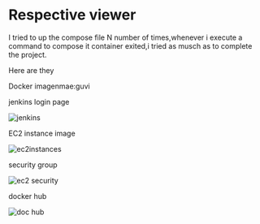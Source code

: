 # Respective viewer

I tried to up the compose file N number of times,whenever i execute a command to compose it container exited,i tried as musch as to complete the project.

Here are they

Docker imagenmae:guvi

jenkins login page

![jenkins](https://user-images.githubusercontent.com/108625253/214027009-6220ab3b-ac4c-4128-9c59-9ed63a277a18.png)

EC2 instance image

![ec2instances](https://user-images.githubusercontent.com/108625253/214028701-da9e15cb-27a3-45ad-8a5d-cb62b114717b.png)


security group

![ec2 security ](https://user-images.githubusercontent.com/108625253/214027491-acddc26b-a63a-465f-83c1-8b6f946741b5.png)

docker hub

![doc hub](https://user-images.githubusercontent.com/108625253/214027843-1645293c-17e7-4d7d-9fc6-31353dcf5c23.png)

